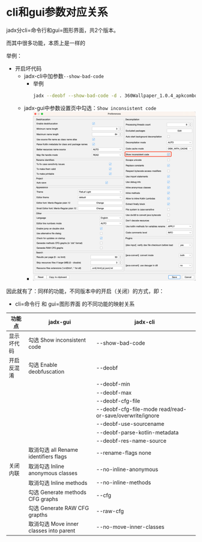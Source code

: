# cli和gui参数对应关系

jadx分cli=命令行和gui=图形界面，共2个版本。

而其中很多功能，本质上是一样的

举例：

* 开启坏代码
  * jadx-cli中加参数`--show-bad-code`
    * 举例
      ```bash
      jadx --deobf --show-bad-code -d . 360Wallpaper_1.0.4_apkcombo.com.apk
      ```
  * jadx-gui中参数设置页中勾选：`Show inconsistent code`
    *  ![jadx_gui_show_inconsistent_code](../../assets/img/jadx_gui_show_inconsistent_code.png)

因此就有了：同样的功能，不同版本中的开启（关闭）的方式，即：

* cli=命令行 和 gui=图形界面 的不同功能的映射关系

| 功能点 | jadx-gui | jadx-cli |
| ----- | -------- | -------- |
| 显示坏代码 | 勾选 Show inconsistent code | --show-bad-code |
| 开启反混淆 | 勾选 Enable deobfuscation | --deobf |
|   |   | --deobf-min |
|   |   | --deobf-max |
|   |   | --deobf-cfg-file |
|   |   | --deobf-cfg-file-mode read/read-or-save/overwrite/ignore |
|   |   | --deobf-use-sourcename |
|   |   | --deobf-parse-kotlin-metadata |
|   |   | --deobf-res-name-source |
|   | 取消勾选 all Rename identifiers flags | --rename-flags none |
| 关闭内联 | 取消勾选 Inline anonymous classes | --no-inline-anonymous |
|   | 取消勾选 Inline methods | --no-inline-methods |
|   | 勾选 Generate methods CFG graphs | --cfg |
|   | 勾选 Generate RAW CFG grapths | --raw-cfg |
|   | 取消勾选  Move inner classes into parent | --no-move-inner-classes |
